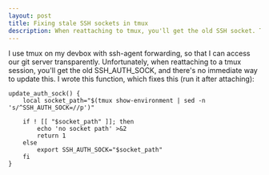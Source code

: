 ```yaml
---
layout: post
title: Fixing stale SSH sockets in tmux
description: When reattaching to tmux, you'll get the old SSH socket. This post shows you how to fix this.
---
```


I use tmux on my devbox with ssh-agent forwarding, so that I can access our git
server transparently. Unfortunately, when reattaching to a tmux session, you'll
get the old SSH\_AUTH\_SOCK, and there's no immediate way to update this. I
wrote this function, which fixes this (run it after attaching):

    update_auth_sock() {
        local socket_path="$(tmux show-environment | sed -n 's/^SSH_AUTH_SOCK=//p')"

        if ! [[ "$socket_path" ]]; then
            echo 'no socket path' >&2
            return 1
        else
            export SSH_AUTH_SOCK="$socket_path"
        fi
    }
